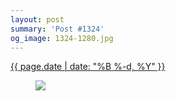 ```yaml
---
layout: post
summary: 'Post #1324'
og_image: 1324-1280.jpg
---
```


<div class="post">
 <time>
  <a href="/1324">
   {{ page.date | date: "%B %-d, %Y" }}
  </a>
 </time>
 <a href="/1324">
  <figure data-taken="3/21/2021">
   <img sizes="(min-width: 700px) 50vw, calc(100vw - 2rem)" src="{{ site.assets_url }}/1324-640.jpg" srcset="{{ site.assets_url }}/1324-320.jpg 320w, {{ site.assets_url }}/1324-640.jpg 640w, {{ site.assets_url }}/1324-960.jpg 960w, {{ site.assets_url }}/1324-1280.jpg 1280w"/>
  </figure>
 </a>
</div>
